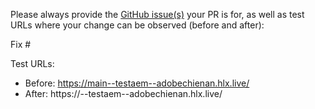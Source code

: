 Please always provide the [GitHub issue(s)](../issues) your PR is for, as well as test URLs where your change can be observed (before and after):

Fix #<gh-issue-id>

Test URLs:
- Before: https://main--testaem--adobechienan.hlx.live/
- After: https://<branch>--testaem--adobechienan.hlx.live/
